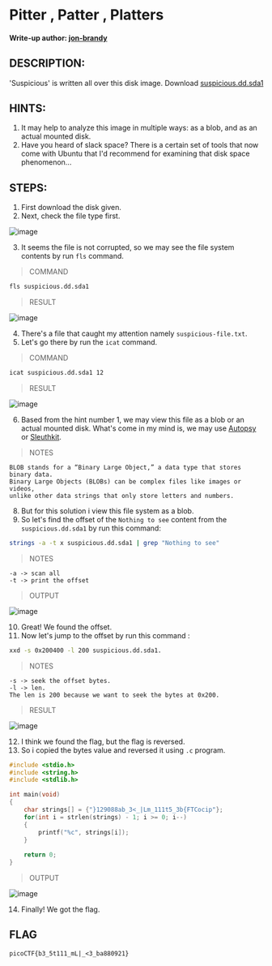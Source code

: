 # Pitter , Patter , Platters
#### Write-up author: [jon-brandy](https://github.com/jon-brandy)
## DESCRIPTION:
'Suspicious' is written all over this disk image. 
Download [suspicious.dd.sda1]()
## HINTS:
1. It may help to analyze this image in multiple ways: as a blob, and as an actual mounted disk.
2. Have you heard of slack space? There is a certain set of tools that now come with Ubuntu that I'd recommend for examining that disk space phenomenon...
## STEPS:
1. First download the disk given.
2. Next, check the file type first.

![image](https://user-images.githubusercontent.com/70703371/186068826-2dd34dca-ae57-4e5b-8372-338af4726c96.png)

3. It seems the file is not corrupted, so we may see the file system contents by run `fls` command.

> COMMAND

```sh
fls suspicious.dd.sda1
```

> RESULT

![image](https://user-images.githubusercontent.com/70703371/186069005-53982c74-c2cc-4239-922c-208b4aa5ba3b.png)

4. There's a file that caught my attention namely `suspicious-file.txt`.
5. Let's go there by run the `icat` command.

> COMMAND

```sh
icat suspicious.dd.sda1 12
```

> RESULT

![image](https://user-images.githubusercontent.com/70703371/186069278-4bf157f2-ed70-447e-a612-93f7c926cee5.png)

6. Based from the hint number 1, we may view this file as a blob or an actual mounted disk. What's come in my mind is, we may use [Autopsy](https://www.autopsy.com/) or [Sleuthkit](https://www.sleuthkit.org/).

> NOTES

```
BLOB stands for a “Binary Large Object,” a data type that stores binary data. 
Binary Large Objects (BLOBs) can be complex files like images or videos, 
unlike other data strings that only store letters and numbers.
```

8. But for this solution i view this file system as a blob.
9. So let's find the offset of the `Nothing to see` content from the `suspicious.dd.sda1` by run this command:

```sh
strings -a -t x suspicious.dd.sda1 | grep "Nothing to see"
```

> NOTES

```
-a -> scan all
-t -> print the offset
```

> OUTPUT

![image](https://user-images.githubusercontent.com/70703371/186071027-516afb2f-fbf1-46eb-9ce9-4cf04cafccce.png)


10. Great! We found the offset.
11. Now let's jump to the offset by run this command :

```sh
xxd -s 0x200400 -l 200 suspicious.dd.sda1.
```

> NOTES

```
-s -> seek the offset bytes.
-l -> len.
The len is 200 because we want to seek the bytes at 0x200.
```

> RESULT

![image](https://user-images.githubusercontent.com/70703371/186071547-c8948ab9-990f-4218-89c8-56ac44ebf4e6.png)

12. I think we found the flag, but the flag is reversed.
13. So i copied the bytes value and reversed it using `.c` program.

```c
#include <stdio.h>
#include <string.h>
#include <stdlib.h>

int main(void)
{
    char strings[] = {"}129088ab_3<_|Lm_111t5_3b{FTCocip"};
    for(int i = strlen(strings) - 1; i >= 0; i--)
    {
        printf("%c", strings[i]);
    }
    
    return 0;
}
```

> OUTPUT

![image](https://user-images.githubusercontent.com/70703371/186072927-9abab037-77c6-4cb8-a352-8067f20f09ea.png)

14. Finally! We got the flag.

## FLAG

```
picoCTF{b3_5t111_mL|_<3_ba880921}
```

